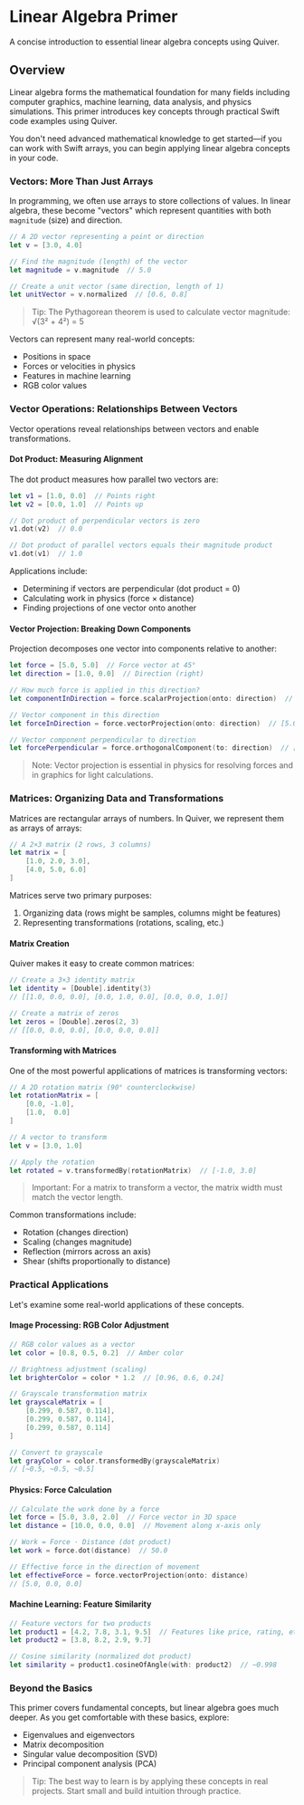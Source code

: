 # Linear Algebra Primer

A concise introduction to essential linear algebra concepts using Quiver.

## Overview

Linear algebra forms the mathematical foundation for many fields including computer graphics, machine learning, data analysis, and physics simulations. This primer introduces key concepts through practical Swift code examples using Quiver.

You don't need advanced mathematical knowledge to get started—if you can work with Swift arrays, you can begin applying linear algebra concepts in your code.

### Vectors: More Than Just Arrays

In programming, we often use arrays to store collections of values. In linear algebra, these become "vectors" which represent quantities with both `magnitude` (size) and direction.

```swift
// A 2D vector representing a point or direction
let v = [3.0, 4.0]

// Find the magnitude (length) of the vector
let magnitude = v.magnitude  // 5.0

// Create a unit vector (same direction, length of 1)
let unitVector = v.normalized  // [0.6, 0.8]
```

> Tip: The Pythagorean theorem is used to calculate vector magnitude: √(3² + 4²) = 5

Vectors can represent many real-world concepts:
- Positions in space
- Forces or velocities in physics
- Features in machine learning
- RGB color values

### Vector Operations: Relationships Between Vectors

Vector operations reveal relationships between vectors and enable transformations.

#### Dot Product: Measuring Alignment

The dot product measures how parallel two vectors are:

```swift
let v1 = [1.0, 0.0]  // Points right
let v2 = [0.0, 1.0]  // Points up

// Dot product of perpendicular vectors is zero
v1.dot(v2)  // 0.0

// Dot product of parallel vectors equals their magnitude product
v1.dot(v1)  // 1.0
```

Applications include:
- Determining if vectors are perpendicular (dot product = 0)
- Calculating work in physics (force × distance)
- Finding projections of one vector onto another

#### Vector Projection: Breaking Down Components

Projection decomposes one vector into components relative to another:

```swift
let force = [5.0, 5.0]  // Force vector at 45°
let direction = [1.0, 0.0]  // Direction (right)

// How much force is applied in this direction?
let componentInDirection = force.scalarProjection(onto: direction)  // 5.0

// Vector component in this direction
let forceInDirection = force.vectorProjection(onto: direction)  // [5.0, 0.0]

// Vector component perpendicular to direction
let forcePerpendicular = force.orthogonalComponent(to: direction)  // [0.0, 5.0]
```

> Note: Vector projection is essential in physics for resolving forces and in graphics for light calculations.

### Matrices: Organizing Data and Transformations

Matrices are rectangular arrays of numbers. In Quiver, we represent them as arrays of arrays:

```swift
// A 2×3 matrix (2 rows, 3 columns)
let matrix = [
    [1.0, 2.0, 3.0],
    [4.0, 5.0, 6.0]
]
```

Matrices serve two primary purposes:
1. Organizing data (rows might be samples, columns might be features)
2. Representing transformations (rotations, scaling, etc.)

#### Matrix Creation

Quiver makes it easy to create common matrices:

```swift
// Create a 3×3 identity matrix
let identity = [Double].identity(3)
// [[1.0, 0.0, 0.0], [0.0, 1.0, 0.0], [0.0, 0.0, 1.0]]

// Create a matrix of zeros
let zeros = [Double].zeros(2, 3)
// [[0.0, 0.0, 0.0], [0.0, 0.0, 0.0]]
```

#### Transforming with Matrices

One of the most powerful applications of matrices is transforming vectors:

```swift
// A 2D rotation matrix (90° counterclockwise)
let rotationMatrix = [
    [0.0, -1.0],
    [1.0,  0.0]
]

// A vector to transform
let v = [3.0, 1.0]

// Apply the rotation
let rotated = v.transformedBy(rotationMatrix)  // [-1.0, 3.0]
```

> Important: For a matrix to transform a vector, the matrix width must match the vector length.

Common transformations include:
- Rotation (changes direction)
- Scaling (changes magnitude)
- Reflection (mirrors across an axis)
- Shear (shifts proportionally to distance)

### Practical Applications

Let's examine some real-world applications of these concepts.

#### Image Processing: RGB Color Adjustment

```swift
// RGB color values as a vector
let color = [0.8, 0.5, 0.2]  // Amber color

// Brightness adjustment (scaling)
let brighterColor = color * 1.2  // [0.96, 0.6, 0.24]

// Grayscale transformation matrix
let grayscaleMatrix = [
    [0.299, 0.587, 0.114],
    [0.299, 0.587, 0.114],
    [0.299, 0.587, 0.114]
]

// Convert to grayscale
let grayColor = color.transformedBy(grayscaleMatrix)
// [~0.5, ~0.5, ~0.5]
```

#### Physics: Force Calculation

```swift
// Calculate the work done by a force
let force = [5.0, 3.0, 2.0]  // Force vector in 3D space
let distance = [10.0, 0.0, 0.0]  // Movement along x-axis only

// Work = Force · Distance (dot product)
let work = force.dot(distance)  // 50.0

// Effective force in the direction of movement
let effectiveForce = force.vectorProjection(onto: distance)
// [5.0, 0.0, 0.0]
```

#### Machine Learning: Feature Similarity

```swift
// Feature vectors for two products
let product1 = [4.2, 7.8, 3.1, 9.5]  // Features like price, rating, etc.
let product2 = [3.8, 8.2, 2.9, 9.7]

// Cosine similarity (normalized dot product)
let similarity = product1.cosineOfAngle(with: product2)  // ~0.998
```

### Beyond the Basics

This primer covers fundamental concepts, but linear algebra goes much deeper. As you get comfortable with these basics, explore:

- Eigenvalues and eigenvectors
- Matrix decomposition
- Singular value decomposition (SVD)
- Principal component analysis (PCA)

> Tip: The best way to learn is by applying these concepts in real projects. Start small and build intuition through practice.
